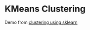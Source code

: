 # KMeans Clustering

Demo from [clustering using sklearn](http://fromdatawithlove.thegovans.us/2013/05/clustering-using-scikit-learn.html)
